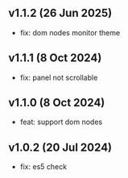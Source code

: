 ## v1.1.2 (26 Jun 2025)

* fix: dom nodes monitor theme

## v1.1.1 (8 Oct 2024)

* fix: panel not scrollable

## v1.1.0 (8 Oct 2024)

* feat: support dom nodes

## v1.0.2 (20 Jul 2024)

* fix: es5 check
